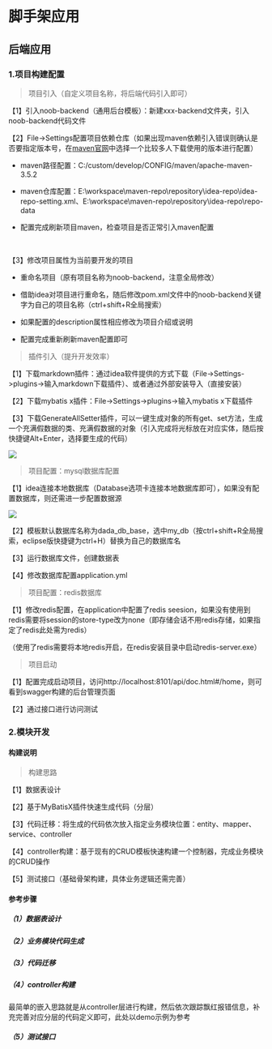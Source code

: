 

# 脚手架应用





## 后端应用



### 1.项目构建配置

> 项目引入（自定义项目名称，将后端代码引入即可）

【1】引入noob-backend（通用后台模板）：新建xxx-backend文件夹，引入noob-backend代码文件

【2】File->Settings配置项目依赖仓库（如果出现maven依赖引入错误则确认是否要指定版本号，在[maven官网](https://mvnrepository.com/)中选择一个比较多人下载使用的版本进行配置）

- maven路径配置：C:/custom/develop/CONFIG/maven/apache-maven-3.5.2

- maven仓库配置：E:\workspace\maven-repo\repository\idea-repo\idea-repo-setting.xml、E:\workspace\maven-repo\repository\idea-repo\repo-data

- 配置完成刷新项目maven，检查项目是否正常引入maven配置

​	

【3】修改项目属性为当前要开发的项目

- 重命名项目（原有项目名称为noob-backend，注意全局修改）

- 借助idea对项目进行重命名，随后修改pom.xml文件中的noob-backend关键字为自己的项目名称（ctrl+shift+R全局搜索）

- 如果配置的description属性相应修改为项目介绍或说明
- 配置完成重新刷新maven配置即可



> 插件引入（提升开发效率）

【1】下载markdown插件：通过idea软件提供的方式下载（File->Settings->plugins->输入markdown下载插件）、或者通过外部安装导入（直接安装）

【2】下载mybatis x插件：File->Settings->plugins->输入mybatis x下载插件

【3】下载GenerateAllSetter插件，可以一键生成对象的所有get、set方法，生成一个充满假数据的类、充满假数据的对象（引入完成将光标放在对应实体，随后按快捷键Alt+Enter，选择要生成的代码）

![](http://cos.holic-x.com/full-stack/_post/image-20240312083739834.png)

> 项目配置：mysql数据库配置

【1】idea连接本地数据库（Database选项卡连接本地数据库即可），如果没有配置数据库，则还需进一步配置数据源

![](http://cos.holic-x.com/full-stack/_post/image-20240311205333654.png)



【2】模板默认数据库名称为dada_db_base，选中my_db（按ctrl+shift+R全局搜索，eclipse版快捷键为ctrl+H）替换为自己的数据库名

【3】运行数据库文件，创建数据表

【4】修改数据库配置application.yml



> 项目配置：redis数据库

【1】修改redis配置，在application中配置了redis seesion，如果没有使用到redis需要将session的store-type改为none（即存储会话不用redis存储，如果指定了redis此处需为redis）

​	（使用了redis需要将本地redis开启，在redis安装目录中启动redis-server.exe）



> 项目启动

【1】配置完成启动项目，访问http://localhost:8101/api/doc.html#/home，则可看到swagger构建的后台管理页面

【2】通过接口进行访问测试



### 2.模块开发

#### 构建说明

> 构建思路

【1】数据表设计

【2】基于MyBatisX插件快速生成代码（分层）

【3】代码迁移：将生成的代码依次放入指定业务模块位置：entity、mapper、service、controller

【4】controller构建：基于现有的CRUD模板快速构建一个控制器，完成业务模块的CRUD操作

【5】测试接口（基础骨架构建，具体业务逻辑还需完善）





#### 参考步骤

##### （1）数据表设计





##### （2）业务模块代码生成





##### （3）代码迁移





##### （4）controller构建

​	最简单的嵌入思路就是从controller层进行构建，然后依次跟踪飘红报错信息，补充完善对应分层的代码定义即可，此处以demo示例为参考







##### （5）测试接口
































